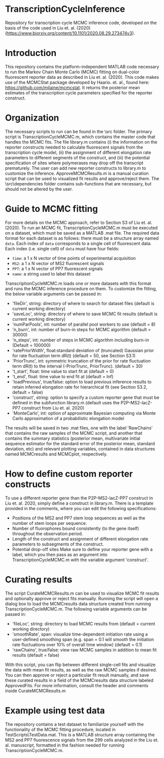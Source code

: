 # TranscriptionCycleInference
Repository for transcription cycle MCMC inference code, developed on the basis of the code used in Liu et. al. (2020) (https://www.biorxiv.org/content/10.1101/2020.08.29.273474v3).

# Introduction
This repository contains the platform-independent MATLAB code necessary to run the Markov Chain Monte Carlo (MCMC) fitting on dual-color fluorescent reporter data as described in Liu et. al. (2020). This code makes use of the MCMCStat package developed by Haario. et. al., found here: https://github.com/mjlaine/mcmcstat. It returns the posterior mean estimates of the transcription cycle parameters specified for the reporter construct.

# Organization
The necessary scripts to run can be found in the \src folder. The primary script is TranscriptionCycleMCMC.m, which contains the master code that handles the MCMC fits. The file library.m contains (i) the information on the reporter constructs needed to calculate fluorescent signals from the transcription cycle model, (ii) the assignment of different elongation rate parameters to different segments of the construct, and (iii) the potential specification of sites where polymerases may drop off the transcript prematurely. The user can add new reporter constructs to library.m to customize the inference. ApproveMCMCResults.m is a manual curation script that can be used to visualized fit results and approve/reject them. The \src\dependencies folder contains sub-functions that are necessary, but should not be altered by the user.

# Guide to MCMC fitting
For more details on the MCMC approach, refer to Section S3 of Liu et. al. (2020). To run an MCMC fit, TranscriptionCycleMCMC.m must be executed on a dataset, which must be saved as a MATLAB .mat file. The required data format for each dataset is as follows: there must be a structure array named <code>data</code>. Each index of <code>data</code> corresponds to a single cell of fluorescent data. Each index (i.e. single cell) of <code>data</code> must have four fields:

- <code>time</code>: a 1 x N vector of time points of experimental acquisition
- <code>MS2</code>: a 1 x N vector of MS2 fluorescent signals
- <code>PP7</code>: a 1 x N vector of PP7 fluorescent signals
- <code>name</code>: a string used to label this dataset
  
TranscriptionCycleMCMC.m loads one or more datasets with this format and runs the MCMC inference procedure on them. To customize the fitting, the below variable arguments can be passed in:

- 'fileDir', string: directory of where to search for dataset files (default is current working directory)
- 'saveLoc', string: directory of where to save MCMC fit results (default is current working directory)
- 'numParPools', int: number of parallel pool workers to use (default = 8)
- 'n_burn', int: number of burn-in steps for MCMC algorithm (default = 30000)
- 'n_steps', int: number of steps in MCMC algorithm including burn-in (Default = 100000)
- 'ratePriorWidth', float:standard deviation of (truncated) Gaussian prior for rate fluctuation term dR(t) (default = 50, see Section S3.1)
- 'PriorTrunc', int: symmetric truncation of the prior for rate fluctuation term dR(t) to the interval (-PriorTrunc, PriorTrunc). (default = 30)
- 't_start', float: time value to start fit at (default = 0)
- 't_end', float: time value to end fit at (default = Inf)
- 'loadPrevious', true/false: option to load previous inference results to retain inferred elongation rate for hierarchical fit (see Section S3.2, default = false)
- 'construct', string: option to specify a custom reporter gene that must be defined in the subfunction library.m (default uses the P2P-MS2-lacZ-PP7 construct from Liu et. al. 2020)
- 'MonteCarlo', int: option of approximate Bayesian computing via Monte Carlo approximation of a probabilistic elongation model

The results will be saved in two .mat files, one with the label 'RawChains' that contains the raw samples of the MCMC script, and another that contains the summary statistics (posterior mean, multivariate initial sequence estimator for the standard error of the posterior mean, standard deviation, etc) and relevant plotting variables, contained in data structures named MCMCresults and MCMCplot, respectively.

# How to define custom reporter constructs
To use a different reporter gene than the P2P-MS2-lacZ-PP7 construct in Liu et. al. 2020, simply define a construct in library.m. There is a template provided in the comments, where you can edit the following specifications:
- Positions of the MS2 and PP7 stem loop sequences as well as the number of stem loops per sequence.
- Number of fluorophores bound consistently (to the gene itself) throughout the observation period.
- Length of the construct and assignment of different elongation rate parameters to subsegments of the construct.
- Potential drop-off sites
Make sure to define your reporter gene with a label, which you then pass as an argument into TranscriptionCycleMCMC.m with the variable argument 'construct'.

# Curating results
The script CurateMCMCResults.m can be used to visualize MCMC fit results and optionally approve or reject fits manually. Running the script will open a dialog box to load the MCMCresults data structure created from running TranscriptionCycleMCMC.m. The following variable arguments can be passed in:

- 'fileLoc', string: directory to load MCMC results from (default = current working directory)
- 'smoothRate', span: visualize time-dependent initiation rate using a user-defined smoothing span (e.g. span = 0.1 will smooth the initiation rate fluctuations over 10% of overall time window) (default = 0.1)
- 'rawChains', true/false: view raw MCMC samples in addition to mean fit results (default = false)

With this script, you can flip between different single-cell fits and visualize the data with mean fit results, as well as the raw MCMC samples if desired. You can then approve or reject a particular fit result manually, and save these curated results in a field of the MCMCresults data structure labeled ApprovedFits. For more information, consult the header and comments inside CurateMCMCResults.m

# Example using test data
The repository contains a test dataset to familiarize yourself with the functionality of the MCMC fitting procedure, located in TestScripts\TestData.mat. This is a MATLAB structure array containing the MS2 and PP7 fluorescence signals from the 299 cells analyzed in the Liu et. al. manuscript, formatted in the fashion needed for running TranscriptionCycleMCMC.m.
